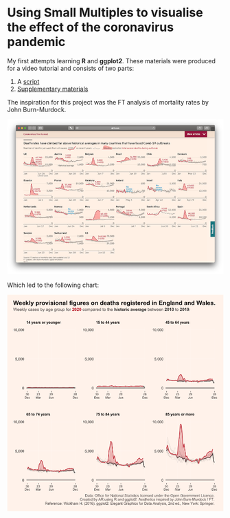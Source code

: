 # Using Small Multiples to visualise the effect of the coronavirus pandemic

My first attempts learning **R** and **ggplot2**. These materials were produced for a video tutorial and consists of two parts:

1. A [script](Part1--Annotated-Script.md)
2. [Supplementary materials](Part2--Supplementary-Materials.md)

The inspiration for this project was the FT analysis of mortality rates by John Burn-Murdock.

![(Source: Financial Times.)](assets/img/inspiration.png)

Which led to the following chart:

![](assets/export/unnamed-chunk-55-1.png)